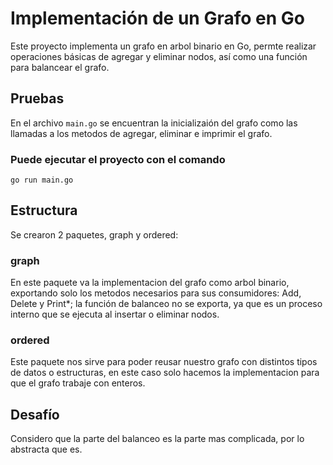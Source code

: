 # Implementación de un Grafo en Go

Este proyecto implementa un grafo en arbol binario en Go, permte realizar operaciones básicas de agregar y eliminar nodos, 
así como una función para balancear el grafo.

## Pruebas

En el archivo `main.go` se encuentran la inicializaión del grafo como las llamadas a los metodos de agregar, eliminar e imprimir el grafo.

### Puede ejecutar el proyecto con el comando
```shell
go run main.go
```

## Estructura

Se crearon 2 paquetes, graph y ordered:

### graph

En este paquete va la implementacion del grafo como arbol binario, exportando solo los metodos necesarios para sus consumidores: Add, Delete y Print*;
la función de balanceo no se exporta, ya que es un proceso interno que se ejecuta al insertar o eliminar nodos.

### ordered

Este paquete nos sirve para poder reusar nuestro grafo con distintos tipos de datos o estructuras, en este caso solo hacemos la implementacion para que el grafo trabaje con enteros.

## Desafío

Considero que la parte del balanceo es la parte mas complicada, por lo abstracta que es.